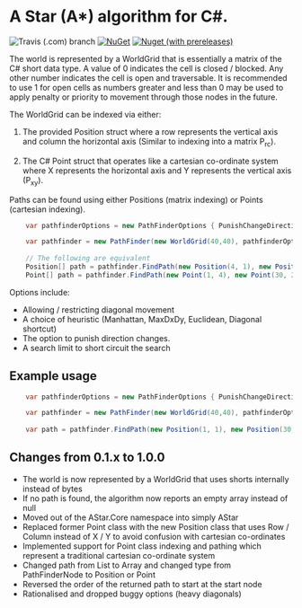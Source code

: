 A Star (A*) algorithm for C#.
=====

![Travis (.com) branch](https://img.shields.io/travis/com/valantonini/AStar/master?style=for-the-badge)
[![NuGet](https://img.shields.io/nuget/v/AStarLite.svg?style=for-the-badge)](https://www.nuget.org/packages/AStarLite/)
[![Nuget (with prereleases)](https://img.shields.io/nuget/vpre/AStarLite?style=for-the-badge)](https://www.nuget.org/packages/AStarLite/)

The world is represented by a WorldGrid that is essentially a matrix of the C# short data type.
A value of 0 indicates the cell is closed / blocked. Any other number indicates the cell is open and traversable.
It is recommended to use 1 for open cells as numbers greater and less than 0 may be used to apply penalty or
priority to movement through those nodes in the future.

The WorldGrid can be indexed via either:

1) The provided Position struct where a row represents the vertical axis and column the horizontal axis 
   (Similar to indexing into a matrix P<sub>rc</sub>).
   
2) The C# Point struct that operates like a cartesian co-ordinate system where 
   X represents the horizontal axis and Y represents the vertical axis (P<sub>xy</sub>).

Paths can be found using either Positions (matrix indexing) or Points (cartesian indexing).

```csharp
    var pathfinderOptions = new PathFinderOptions { PunishChangeDirection = true };

    var pathfinder = new PathFinder(new WorldGrid(40,40), pathfinderOptions);
    
    // The following are equivalent
    Position[] path = pathfinder.FindPath(new Position(4, 1), new Position(28, 30));
    Point[] path = pathfinder.FindPath(new Point(1, 4), new Point(30, 28));
```

Options include:
 - Allowing / restricting diagonal movement
 - A choice of heuristic (Manhattan, MaxDxDy, Euclidean, Diagonal shortcut)
 - The option to punish direction changes.
 - A search limit to short circuit the search

## Example usage
```csharp
    var pathfinderOptions = new PathFinderOptions { PunishChangeDirection = true };

    var pathfinder = new PathFinder(new WorldGrid(40,40), pathfinderOptions);
    
    var path = pathfinder.FindPath(new Position(1, 1), new Position(30, 30));
```

## Changes from 0.1.x to 1.0.0
- The world is now represented by a WorldGrid that uses shorts internally instead of bytes
- If no path is found, the algorithm now reports an empty array instead of null
- Moved out of the AStar.Core namespace into simply AStar
- Replaced former Point class with the new Position class that uses Row / Column instead of X / Y to avoid confusion with cartesian co-ordinates
- Implemented support for Point class indexing and pathing which represent a traditional cartesian co-ordinate system
- Changed path from List to Array and changed type from PathFinderNode to Position or Point
- Reversed the order of the returned path to start at the start node
- Rationalised and dropped buggy options (heavy diagonals)
